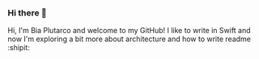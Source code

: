 ### Hi there 👋

Hi, I'm Bia Plutarco and welcome to my GitHub! I like to write in Swift and now I'm exploring a bit more about architecture and how to write readme :shipit: 
<!--
**biaplutarco/biaplutarco** is a ✨ _special_ ✨ repository because its `README.md` (this file) appears on your GitHub profile.

Here are some ideas to get you started:

- 🔭 I’m currently working on ...
- 🌱 I’m currently learning ...
- 👯 I’m looking to collaborate on ...
- 🤔 I’m looking for help with ...
- 💬 Ask me about ...
- 📫 How to reach me: ...
- 😄 Pronouns: ...
- ⚡ Fun fact: ...
-->
